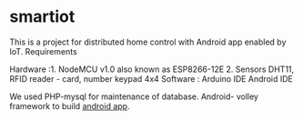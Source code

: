 # smartiot
This is a project for distributed home control with Android app enabled by IoT.
Requirements

Hardware :1. NodeMCU v1.0 also known as ESP8266-12E
          2. Sensors DHT11, RFID reader - card, number keypad 4x4
Software : Arduino IDE
          Android IDE

We used PHP-mysql for maintenance of database. Android- volley framework to build <a href="https://github.com/projectiothome/AndroidApp">android app</a>.
 

